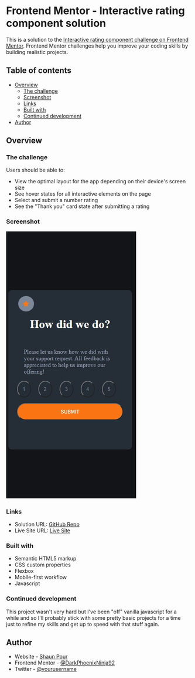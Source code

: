 # Frontend Mentor - Interactive rating component solution

This is a solution to the [Interactive rating component challenge on Frontend Mentor](https://www.frontendmentor.io/challenges/interactive-rating-component-koxpeBUmI). Frontend Mentor challenges help you improve your coding skills by building realistic projects. 

## Table of contents

- [Overview](#overview)
  - [The challenge](#the-challenge)
  - [Screenshot](#screenshot)
  - [Links](#links)
  - [Built with](#built-with)
  - [Continued development](#continued-development)
- [Author](#author)

## Overview

### The challenge

Users should be able to:

- View the optimal layout for the app depending on their device's screen size
- See hover states for all interactive elements on the page
- Select and submit a number rating
- See the "Thank you" card state after submitting a rating

### Screenshot

![](./images/Screenshot.jpg)

### Links

- Solution URL: [GitHub Repo](https://github.com/DarkPhoenixNinja92/Interactive-Rating-Component)
- Live Site URL: [Live Site](https://darkphoenixninja92.github.io/Interactive-Rating-Component/)

### Built with

- Semantic HTML5 markup
- CSS custom properties
- Flexbox
- Mobile-first workflow
- Javascript

### Continued development

This project wasn't very hard but I've been "off" vanilla javascript for a while and so I'll probably stick with some pretty basic projects for a time just to refine my skills and get up to speed with that stuff again.

## Author

- Website - [Shaun Pour](https://shaunpourdev.com)
- Frontend Mentor - [@DarkPhoenixNinja92](https://www.frontendmentor.io/profile/DarkPhoenixNinja92)
- Twitter - [@yourusername](https://www.twitter.com/yourusername)